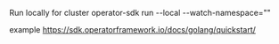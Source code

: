Run locally for cluster
operator-sdk run --local --watch-namespace=""

example https://sdk.operatorframework.io/docs/golang/quickstart/